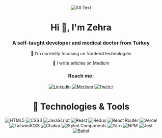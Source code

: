 <div align="center">
    
![Alt Text](https://media.giphy.com/media/dOeQ5ghI0n5kc/giphy.gif)
    
</div>
<h1 align="center">Hi 👋, I'm Zehra</h1>
<h3 align="center">A self-taught developer and medical doctor from Turkey</h3>

<div align="center">
<p> 🔭 I’m currently focusing on frontend technologies </p>

<p>  📝 I write articles on Medium </p>
</div>

<h3 align="center">Reach me:</h3>
<div align="center">
    
[![Linkedin](https://img.shields.io/badge/linkedin-%230077B5.svg?style=for-the-badge&logo=linkedin)](https://www.linkedin.com/in/aydinfzehra/)
[![Medium](https://img.shields.io/badge/Medium-12100E?style=for-the-badge&logo=medium&logoColor=white)](https://medium.com/@aydin.fzehra)
[![Twitter](https://img.shields.io/badge/Twitter-%231DA1F2.svg?style=for-the-badge&logo=Twitter&logoColor=white)](https://twitter.com/aydinfzehra)  
    
</div>

<div align="center">

# 🔧 Technologies & Tools

![HTML5](https://img.shields.io/badge/html5-%23E34F26.svg?style=for-the-badge&logo=html5&logoColor=white)
![CSS3](https://img.shields.io/badge/css3-%231572B6.svg?style=for-the-badge&logo=css3&logoColor=white)
![JavaScript](https://img.shields.io/badge/javascript-%23323330.svg?style=for-the-badge&logo=javascript&logoColor=%23F7DF1E)
![React](https://img.shields.io/badge/react-%2320232a.svg?style=for-the-badge&logo=react&logoColor=%2361DAFB)
![Redux](https://img.shields.io/badge/redux-%23593d88.svg?style=for-the-badge&logo=redux&logoColor=white)
![React Router](https://img.shields.io/badge/React_Router-CA4245?style=for-the-badge&logo=react-router&logoColor=white)
![Vercel](https://img.shields.io/badge/vercel-%23000000.svg?style=for-the-badge&logo=vercel&logoColor=white)
![TailwindCSS](https://img.shields.io/badge/tailwindcss-%2338B2AC.svg?style=for-the-badge&logo=tailwind-css&logoColor=white)
![Chakra](https://img.shields.io/badge/chakra-%234ED1C5.svg?style=for-the-badge&logo=chakraui&logoColor=white)
![Styled Components](https://img.shields.io/badge/styled--components-DB7093?style=for-the-badge&logo=styled-components&logoColor=white)
![Yarn](https://img.shields.io/badge/yarn-%232C8EBB.svg?style=for-the-badge&logo=yarn&logoColor=white)
![NPM](https://img.shields.io/badge/NPM-%23000000.svg?style=for-the-badge&logo=npm&logoColor=white)
![Jest](https://img.shields.io/badge/-jest-%23C21325?style=for-the-badge&logo=jest&logoColor=white)
![Babel](https://img.shields.io/badge/Babel-F9DC3e?style=for-the-badge&logo=babel&logoColor=black)


</div>
